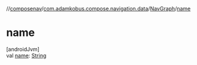//[composenav](../../../index.md)/[com.adamkobus.compose.navigation.data](../index.md)/[NavGraph](index.md)/[name](name.md)

# name

[androidJvm]\
val [name](name.md): [String](https://kotlinlang.org/api/latest/jvm/stdlib/kotlin/-string/index.html)
